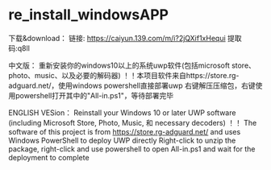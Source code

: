# re_install_windowsAPP
下载&download：
     链接: https://caiyun.139.com/m/i?2jQXif1xHequi  提取码:q8ll

中文版：
 重新安装你的windows10以上的系统uwp软件(包括microsoft store、photo、music、以及必要的解码器)
    ！！本项目软件来自https://store.rg-adguard.net/，使用windows powershell直接部署uwp
 右键解压压缩包，右键使用powershell打开其中的"All-in.ps1"，等待部署完毕

ENGLISH VESion：
 Reinstall your Windows 10 or later UWP software (including Microsoft Store, Photo, Music, 和 necessary decoders)
！！ The software of this project is from https://store.rg-adguard.net/ and uses Windows PowerShell to deploy UWP directly
Right-click to unzip the package, right-click and use powershell to open All-in.ps1 and wait for the deployment to complete
